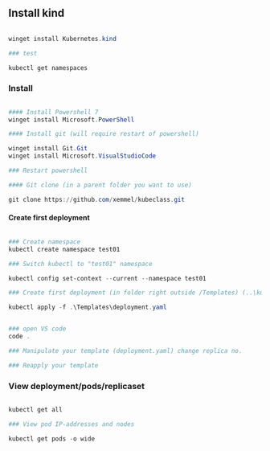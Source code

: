 ## Install kind

```powershell

winget install Kubernetes.kind

### test

kubectl get namespaces


```


### Install

```powershell

#### Install Powershell 7
winget install Microsoft.PowerShell

#### Install git (will require restart of powershell)

winget install Git.Git
winget install Microsoft.VisualStudioCode

### Restart powershell

#### Git clone (in a parent folder you want to use)

git clone https://github.com/xemmel/kubeclass.git

```


#### Create first deployment


```powershell

### Create namespace 
kubectl create namespace test01

### Switch kubectl to "test01" namespace

kubectl config set-context --current --namespace test01

### Create first deployment (in folder right outside /Templates) (..\kubeclass\Courses\20240624)

kubectl apply -f .\Templates\deployment.yaml


### open VS code
code .

### Manipulate your template (deployment.yaml) change replica no.

### Reapply your template

```

### View deployment/pods/replicaset


```powershell

kubectl get all

### View pod IP-addresses and nodes

kubectl get pods -o wide


```